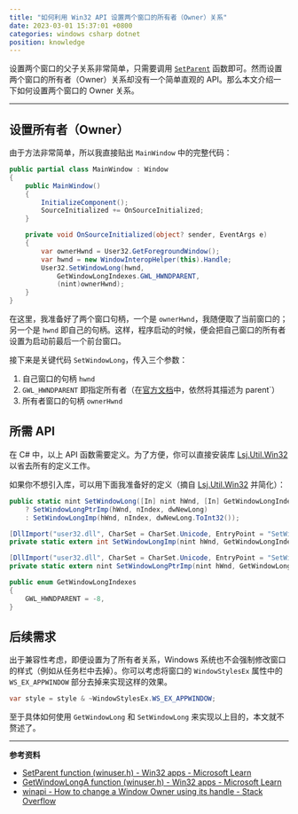 ```yaml
---
title: "如何利用 Win32 API 设置两个窗口的所有者（Owner）关系"
date: 2023-03-01 15:37:01 +0800
categories: windows csharp dotnet
position: knowledge
---
```


设置两个窗口的父子关系非常简单，只需要调用 [`SetParent`](https://learn.microsoft.com/en-us/windows/win32/api/winuser/nf-winuser-setparent) 函数即可。然而设置两个窗口的所有者（Owner）关系却没有一个简单直观的 API。那么本文介绍一下如何设置两个窗口的 Owner 关系。

---

<div id="toc"></div>

## 设置所有者（Owner）

由于方法非常简单，所以我直接贴出 `MainWindow` 中的完整代码：

```csharp
public partial class MainWindow : Window
{
    public MainWindow()
    {
        InitializeComponent();
        SourceInitialized += OnSourceInitialized;
    }

    private void OnSourceInitialized(object? sender, EventArgs e)
    {
        var ownerHwnd = User32.GetForegroundWindow();
        var hwnd = new WindowInteropHelper(this).Handle;
        User32.SetWindowLong(hwnd,
            GetWindowLongIndexes.GWL_HWNDPARENT,
            (nint)ownerHwnd);
    }
}
```

在这里，我准备好了两个窗口句柄，一个是 `ownerHwnd`，我随便取了当前窗口的；另一个是 `hwnd` 即自己的句柄。这样，程序启动的时候，便会把自己窗口的所有者设置为启动前最后一个前台窗口。

接下来是关键代码 `SetWindowLong`，传入三个参数：

1. 自己窗口的句柄 `hwnd`
2. `GWL_HWNDPARENT` 即指定所有者（在[官方文档](https://learn.microsoft.com/en-us/windows/win32/api/winuser/nf-winuser-getwindowlonga)中，依然将其描述为 parent`）
3. 所有者窗口的句柄 `ownerHwnd`

## 所需 API

在 C# 中，以上 API 函数需要定义。为了方便，你可以直接安装库 [Lsj.Util.Win32](https://www.nuget.org/packages/Lsj.Util.Win32/) 以省去所有的定义工作。

如果你不想引入库，可以用下面我准备好的定义（摘自 [Lsj.Util.Win32](https://www.nuget.org/packages/Lsj.Util.Win32/) 并简化）：

```csharp
public static nint SetWindowLong([In] nint hWnd, [In] GetWindowLongIndexes nIndex, [In] nint dwNewLong) => nint.Size > 4
    ? SetWindowLongPtrImp(hWnd, nIndex, dwNewLong)
    : SetWindowLongImp(hWnd, nIndex, dwNewLong.ToInt32());

[DllImport("user32.dll", CharSet = CharSet.Unicode, EntryPoint = "SetWindowLongW", ExactSpelling = true, SetLastError = true)]
private static extern int SetWindowLongImp(nint hWnd, GetWindowLongIndexes nIndex, int dwNewLong);

[DllImport("user32.dll", CharSet = CharSet.Unicode, EntryPoint = "SetWindowLongPtrW", ExactSpelling = true, SetLastError = true)]
private static extern nint SetWindowLongPtrImp(nint hWnd, GetWindowLongIndexes nIndex, nint dwNewLong);

public enum GetWindowLongIndexes
{
    GWL_HWNDPARENT = -8,
}
```

## 后续需求

出于兼容性考虑，即便设置为了所有者关系，Windows 系统也不会强制修改窗口的样式（例如从任务栏中去掉）。你可以考虑将窗口的 `WindowStylesEx` 属性中的 `WS_EX_APPWINDOW` 部分去掉来实现这样的效果。

```csharp
var style = style & ~WindowStylesEx.WS_EX_APPWINDOW;
```

至于具体如何使用 `GetWindowLong` 和 `SetWindowLong` 来实现以上目的，本文就不赘述了。

---

**参考资料**

- [SetParent function (winuser.h) - Win32 apps - Microsoft Learn](https://learn.microsoft.com/en-us/windows/win32/api/winuser/nf-winuser-setparent)
- [GetWindowLongA function (winuser.h) - Win32 apps - Microsoft Learn](https://learn.microsoft.com/en-us/windows/win32/api/winuser/nf-winuser-getwindowlonga)
- [winapi - How to change a Window Owner using its handle - Stack Overflow](https://stackoverflow.com/a/133496/6233938)

